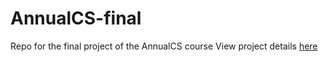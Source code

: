 # AnnualCS-final
 Repo for the final project of the AnnualCS course
 View project details [here](http://bert.stuy.edu/pbrooks/spring2021/materials/intro-year-2/CourseProject.html)
